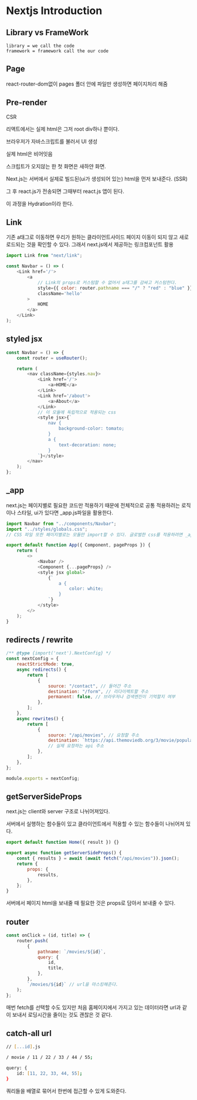 # Nextjs Introduction

## Library vs FrameWork

    library = we call the code
    framework = framework call the our code

## Page

react-router-dom없이 pages 폴더 안에 파일만 생성하면 페이지처리 해줌

## Pre-render

CSR

리액트에서는 실제 html은 그저 root div하나 뿐이다.

브라우저가 자바스크립트를 불러서 UI 생성

실제 html은 비어잇음

스크립트가 오지않는 한 첫 화면은 새하얀 화면.

Next.js는 서버에서 실제로 빌드된(ui가 생성되어 있는) html을 먼저 보내준다. (SSR)

그 후 react.js가 전송되면 그때부터 react.js 앱이 된다.

이 과정을 Hydration이라 한다.

## Link

기존 a태그로 이동하면 우리가 원하는 클라이언트사이드 페이지 이동이 되지 않고 새로 로드되는 것을 확인할 수 있다. 그래서 next.js에서 제공하는 링크컴포넌트 활용

```js
import Link from "next/link";

const Navbar = () => (
	<Link href='/'>
		<a
			// Link의 props로 커스텀할 수 없어서 a태그를 감싸고 커스텀한다.
			style={{ color: router.pathname === "/" ? "red" : "blue" }}
			className='hello'
		>
			HOME
		</a>
	</Link>
);
```

## styled jsx

```js
const Navbar = () => {
	const router = useRouter();

	return (
		<nav className={styles.nav}>
			<Link href='/'>
				<a>HOME</a>
			</Link>
			<Link href='/about'>
				<a>About</a>
			</Link>
			// 이 모듈에 독립적으로 적용되는 css
			<style jsx>{`
				nav {
					background-color: tomato;
				}
				a {
					text-decoration: none;
				}
			`}</style>
		</nav>
	);
};
```

## \_app

next.js는 페이지별로 필요한 코드만 적용하기 때문에 전체적으로 공통 적용하려는 로직이나 스타일, ui가 있다면 \_app.js파일을 활용한다.

```js
import Navbar from "../components/Navbar";
import "../styles/globals.css";
// CSS 파일 또한 페이지별로는 모듈만 import할 수 있다. 글로벌한 css를 적용하려면 _app.js파일에서 import해야된다.

export default function App({ Component, pageProps }) {
	return (
		<>
			<Navbar />
			<Component {...pageProps} />
			<style jsx global>
				{`
					a {
						color: white;
					}
				`}
			</style>
		</>
	);
}
```

## redirects / rewrite

```js
/** @type {import('next').NextConfig} */
const nextConfig = {
	reactStrictMode: true,
	async redirects() {
		return [
			{
				source: "/contact", // 들어간 주소
				destination: "/form", // 리다이렉트할 주소
				permanent: false, // 브라우저나 검색엔진이 기억할지 여부
			},
		];
	},
	async rewrites() {
		return [
			{
				source: "/api/movies", // 요청할 주소
				destination: `https://api.themoviedb.org/3/movie/popular?api_key=${API_KEY}&language=en-US&page=1`,
				// 실제 요청하는 api 주소
			},
		];
	},
};

module.exports = nextConfig;
```

## getServerSideProps

next.js는 client와 server 구조로 나뉘어져있다.

서버에서 실행하는 함수들이 있고 클라이언트에서 적용할 수 있는 함수들이 나뉘어져 있다.

```js
export default function Home({ result }) {}

export async function getServerSideProps() {
	const { results } = await (await fetch("/api/movies")).json();
	return {
		props: {
			results,
		},
	};
}
```

서버에서 페이지 html을 보내줄 때 필요한 것은 props로 담아서 보내줄 수 있다.

## router

```js
const onClick = (id, title) => {
	router.push(
		{
			pathname: `/movies/${id}`,
			query: {
				id,
				title,
			},
		},
		`/movies/${id}` // url을 마스킹해준다.
	);
};
```

매번 fetch를 선택할 수도 있지만 처음 홈페이지에서 가지고 있는 데이터라면 url과 같이 보내서 로딩시간을 줄이는 것도 괜찮은 것 같다.

## catch-all url

```zsh
// [...id].js

/ movie / 11 / 22 / 33 / 44 / 55;

query: {
	id: [11, 22, 33, 44, 55];
}
```

쿼리들을 배열로 묶어서 한번에 접근할 수 있게 도와준다.
